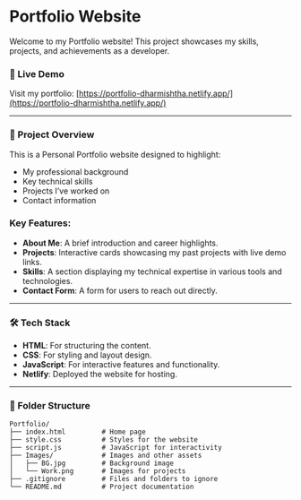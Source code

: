 # Portfolio Website

Welcome to my Portfolio website! This project showcases my skills, projects, and achievements as a developer.

### 🚀 Live Demo
Visit my portfolio: [https://portfolio-dharmishtha.netlify.app/](https://portfolio-dharmishtha.netlify.app/)

---

### 📂 Project Overview

This is a Personal Portfolio website designed to highlight:
- My professional background
- Key technical skills
- Projects I’ve worked on
- Contact information

### Key Features:
- **About Me**: A brief introduction and career highlights.
- **Projects**: Interactive cards showcasing my past projects with live demo links.
- **Skills**: A section displaying my technical expertise in various tools and technologies.
- **Contact Form**: A form for users to reach out directly.

---

### 🛠️ Tech Stack

- **HTML**: For structuring the content.
- **CSS**: For styling and layout design.
- **JavaScript**: For interactive features and functionality.
- **Netlify**: Deployed the website for hosting.

---

### 📂 Folder Structure

```plaintext
Portfolio/
├── index.html         # Home page
├── style.css          # Styles for the website
├── script.js          # JavaScript for interactivity
├── Images/            # Images and other assets
│   ├── BG.jpg         # Background image
│   └── Work.png       # Images for projects
├── .gitignore         # Files and folders to ignore
└── README.md          # Project documentation
